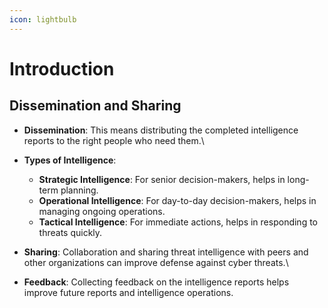 ```yaml
---
icon: lightbulb
---
```


# Introduction

## Dissemination and Sharing

* **Dissemination**: This means distributing the completed intelligence reports to the right people who need them.\

*   **Types of Intelligence**:

    * **Strategic Intelligence**: For senior decision-makers, helps in long-term planning.
    * **Operational Intelligence**: For day-to-day decision-makers, helps in managing ongoing operations.
    * **Tactical Intelligence**: For immediate actions, helps in responding to threats quickly.


* **Sharing**: Collaboration and sharing threat intelligence with peers and other organizations can improve defense against cyber threats.\

* **Feedback**: Collecting feedback on the intelligence reports helps improve future reports and intelligence operations.

